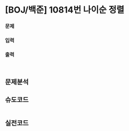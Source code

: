 # [BOJ/백준] 10814번 나이순 정렬

### 문제

### 입력

### 출력

<br/>

## 문제분석

## 슈도코드

```java

```

## 실전코드

```java

```
